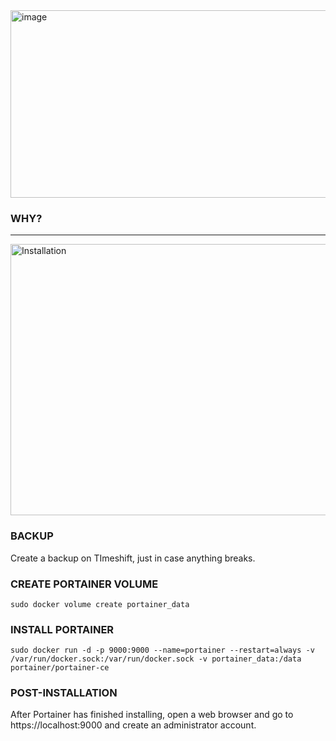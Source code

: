 <img width="750" height="300" alt="image" src="https://github.com/user-attachments/assets/6b4ac327-68ab-42bc-9292-75552fd5b6c6" />

### WHY?
<p>
</p>

---

<img width="1619" height="434" alt="Installation" src="https://github.com/user-attachments/assets/e9d5cc57-f96f-444d-8550-87f223ad157d" />

### BACKUP
<p>
Create a backup on TImeshift, just in case anything breaks.
</p>

### CREATE PORTAINER VOLUME
```
sudo docker volume create portainer_data
```

### INSTALL PORTAINER
```
sudo docker run -d -p 9000:9000 --name=portainer --restart=always -v /var/run/docker.sock:/var/run/docker.sock -v portainer_data:/data portainer/portainer-ce
```

### POST-INSTALLATION
<p>
After Portainer has finished installing, open a web browser and go to https://localhost:9000 and create an administrator account.
</p>
